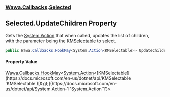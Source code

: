 ### [Wawa.Callbacks](Wawa.Callbacks.md 'Wawa.Callbacks').[Selected](Selected.md 'Wawa.Callbacks.Selected')

## Selected.UpdateChildren Property

Gets the [System.Action](https://docs.microsoft.com/en-us/dotnet/api/System.Action 'System.Action') that when called, updates the list of children,  
with the parameter being the [KMSelectable](https://docs.microsoft.com/en-us/dotnet/api/KMSelectable 'KMSelectable') to select.

```csharp
public Wawa.Callbacks.HookMay<System.Action<KMSelectable>> UpdateChildren { get; }
```

#### Property Value
[Wawa.Callbacks.HookMay&lt;](HookMay{T}.md 'Wawa.Callbacks.HookMay<T>')[System.Action&lt;](https://docs.microsoft.com/en-us/dotnet/api/System.Action-1 'System.Action`1')[KMSelectable](https://docs.microsoft.com/en-us/dotnet/api/KMSelectable 'KMSelectable')[&gt;](https://docs.microsoft.com/en-us/dotnet/api/System.Action-1 'System.Action`1')[&gt;](HookMay{T}.md 'Wawa.Callbacks.HookMay<T>')